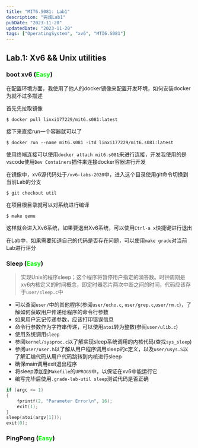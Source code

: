 ```yaml
---
title: "MIT6.S081: Lab1"
description: "完成Lab1"
pubDate: "2023-11-20"
updatedDate: "2023-11-20"
tags: ["OperatingSystem", "xv6", "MTI6.S081"]
---
```



## Lab.1: Xv6 && Unix utilities

### boot xv6 (<span style="color: #0f0;">Easy</span>)

在配置环境方面，我使用了他人的docker镜像来配置开发环境，如何安装docker为就不过多描述

首先先拉取镜像

```shell
$ docker pull linxi177229/mit6.s081:latest
```

接下来直接run一个容器就可以了

```shell
$ docker run --name mit6.s081 -itd linxi177229/mit6.s081:latest
```

使用终端连接可以使用`docker attach mit6.s081`来进行连接，开发我使用的是vscode使用`Dev Containers`插件来连接docker容器进行开发

在镜像中，xv6源代码处于`/xv6-labs-2020`中，进入这个目录使用git命令切换到当前Lab的分支

```shell
$ git checkout util
```

在项目根目录就可以对系统进行编译

```shell
$ make qemu
```

这样就会进入Xv6系统，如果要退出Xv6系统，可以使用`Ctrl-a x`快捷键进行退出

在Lab中，如果需要知道自己的代码是否存在问题，可以使用`make grade`对当前Lab进行评分

### Sleep (<span style="color: #0f0;">Easy</span>)

> 实现Unix的程序sleep；这个程序将暂停用户指定的滴答数。时钟周期是xv6内核定义的时间概念，即定时器芯片两次中断之间的时间，代码应该存于`user/sleep.c`中

- 可以查阅`user/`中的其他程序(参阅`user/echo.c`, `user/grep.c`,`user/rm.c`)，了解如何获取用户传递给程序的命令行参数
- 如果用户忘记传递参数，应该打印错误信息
- 命令行参数作为字符串传递，可以使用`atoi`转为整数(参阅`user/ulib.c`)
- 使用系统调用`sleep`
- 参阅`kernel/sysproc.c`以了解实现sleep系统调用的内核代码(查找`sys_sleep`)
- 参阅`user/user.h`以了解从用户程序调用sleep的c定义，以及`user/usys.S`以了解汇编代码从用户代码跳转到内核进行sleep
- 确保main调用exit退出程序
- 将sleep添加到`Makefile`的`UPROGS`中，以保证在xv6中能运行它
- 编写完毕后使用`.grade-lab-util sleep`测试代码是否正确

```c
if (argc <= 1)
{
    fprintf(2, "Parameter Error\n", 16);
    exit(1);
}
sleep(atoi(argv[1]));
exit(0);
```

### PingPong (<span style="color: #0f0;">Easy</span>)
